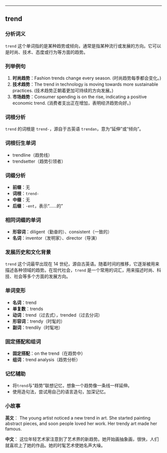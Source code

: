 
---------------
## trend
### 分析词义
`trend` 这个单词指的是某种趋势或倾向，通常是指某种流行或发展的方向。它可以是时尚、技术、态度或行为等方面的趋势。

### 列举例句
1. **时尚趋势**：Fashion trends change every season. (时尚趋势每季都会变化。)
2. **技术趋势**：The trend in technology is moving towards more sustainable practices. (技术趋势正朝着更加可持续的方向发展。)
3. **市场趋势**：Consumer spending is on the rise, indicating a positive economic trend. (消费者支出正在增加，表明经济趋势向好。)

### 词根分析
`trend` 的词根是 `trend-`，源自于古英语 `trendan`，意为“延伸”或“倾向”。

### 词根衍生单词
- trendline（趋势线）
- trendsetter（趋势引领者）

### 词缀分析
- **前缀**：无
- **词根**：`trend-`
- **中缀**：无
- **后缀**：`-ent`，表示“……的”

### 相同词缀的单词
- **形容词**：diligent（勤奋的）、consistent（一致的）
- **名词**：inventor（发明家）、director（导演）

### 发展历史和文化背景
`trend` 这个词最早出现在 14 世纪，源自古英语。随着时间的推移，它逐渐被用来描述各种领域的趋势。在现代社会，`trend` 是一个常用的词汇，用来描述时尚、科技、社会等多个方面的发展方向。

### 单词变形
- **名词**：trend
- **单复数**：trends
- **动词**：trend（过去式），trended（过去分词）
- **形容词**：trendy（时髦的）
- **副词**：trendily（时髦地）

### 固定搭配和组词
- **固定搭配**：on the trend（在趋势中）
- **组词**：trend analysis（趋势分析）

### 记忆辅助
- 将`trend`与“趋势”联想记忆，想象一个趋势像一条线一样延伸。
- 使用造句法，尝试用自己的语言造句，加深记忆。

### 小故事
**英文**：
The young artist noticed a new trend in art. She started painting abstract pieces, and soon people loved her work. Her trendy art made her famous.

**中文**：
这位年轻艺术家注意到了艺术界的新趋势。她开始画抽象画，很快，人们就喜欢上了她的作品。她的时髦艺术使她名声大噪。

